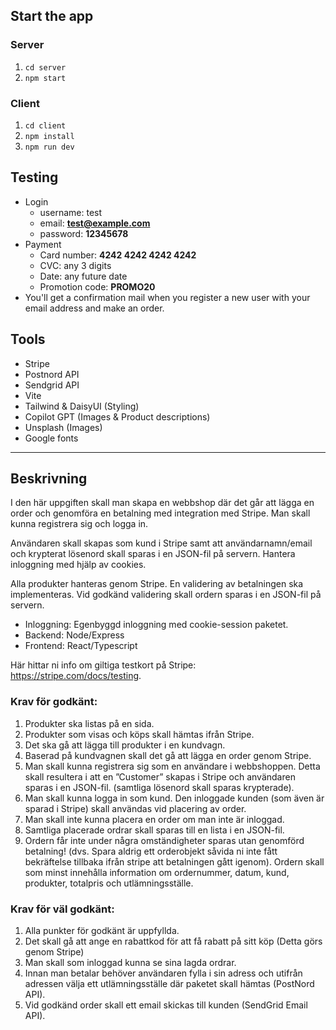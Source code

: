 ## Start the app
### Server
1. ```cd server```
2. ```npm start```

### Client
1. ```cd client```
2. ```npm install```
3. ```npm run dev```

## Testing
* Login
    * username: test
    * email: **test@example.com**
    * password: **12345678**
* Payment
    * Card number: **4242 4242 4242 4242**
    * CVC: any 3 digits  
    * Date: any future date
    * Promotion code:  **PROMO20**
* You'll get a confirmation mail when you register a new user with your email address and make an order.

## Tools
* Stripe
* Postnord API
* Sendgrid API
* Vite
* Tailwind & DaisyUI (Styling)
* Copilot GPT (Images & Product descriptions)
* Unsplash (Images)
* Google fonts

---

## Beskrivning
I den här uppgiften skall man skapa en webbshop där det går att lägga en order och genomföra en betalning med integration med Stripe. 
Man skall kunna registrera sig och logga in. 

Användaren skall skapas som kund i Stripe samt att användarnamn/email och krypterat lösenord skall sparas i en JSON-fil på servern. 
Hantera inloggning med hjälp av cookies. 

Alla produkter hanteras genom Stripe. En validering av betalningen ska implementeras.
Vid godkänd validering skall ordern sparas i en JSON-fil på servern.

* Inloggning: Egenbyggd inloggning med cookie-session paketet.
* Backend: Node/Express
* Frontend: React/Typescript

Här hittar ni info om giltiga testkort på Stripe: https://stripe.com/docs/testing.

### Krav för godkänt:
1. Produkter ska listas på en sida. 
2. Produkter som visas och köps skall hämtas ifrån Stripe.
3. Det ska gå att lägga till produkter i en kundvagn.
4. Baserad på kundvagnen skall det gå att lägga en order genom Stripe.
5. Man skall kunna registrera sig som en användare i webbshoppen. Detta skall resultera i att en ”Customer” skapas i Stripe och användaren sparas i en JSON-fil. (samtliga lösenord skall sparas krypterade).
6. Man skall kunna logga in som kund. Den inloggade kunden (som även är sparad i Stripe) skall användas vid placering av order.
7. Man skall inte kunna placera en order om man inte är inloggad.
8. Samtliga placerade ordrar skall sparas till en lista i en JSON-fil.
9. Ordern får inte under några omständigheter sparas utan genomförd betalning! (dvs. Spara aldrig ett orderobjekt såvida ni inte fått bekräftelse tillbaka ifrån stripe att betalningen gått igenom). Ordern skall som minst innehålla information om ordernummer, datum, kund, produkter, totalpris och utlämningsställe.

### Krav för väl godkänt:
1. Alla punkter för godkänt är uppfyllda.
2. Det skall gå att ange en rabattkod för att få rabatt på sitt köp (Detta görs genom Stripe)
3. Man skall som inloggad kunna se sina lagda ordrar.
4. Innan man betalar behöver användaren fylla i sin adress och utifrån adressen välja ett utlämningsställe där paketet skall hämtas (PostNord API).
5. Vid godkänd order skall ett email skickas till kunden (SendGrid Email API).